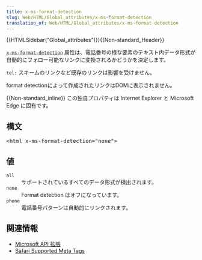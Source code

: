 ```yaml
---
title: x-ms-format-detection
slug: Web/HTML/Global_attributes/x-ms-format-detection
translation_of: Web/HTML/Global_attributes/x-ms-format-detection
---
```

<div>{{HTMLSidebar("Global_attributes")}}{{Non-standard_Header}}</div>

<p><code><a href="https://docs.microsoft.com/en-us/previous-versions/dn337007(v%3Dvs.85)">x-ms-format-detection</a></code> 属性は、電話番号の様な要素のテキスト内データ形式が自動的にフォロー可能なリンクに変換されるかどうかを決定します。</p>

<p><code>tel:</code> スキームのリンクなど既存のリンクは影響を受けません。</p>

<div class="blockIndicator note">
<p>format detectionによって作成されたリンクはDOMに表示されません。</p>
</div>

<p>{{Non-standard_inline}} この独自プロパティは Internet Explorer と Microsoft Edge に固有です。</p>

<h2 id="構文">構文</h2>

<pre class="brush: html notranslate">&lt;html x-ms-format-detection="none"&gt;
</pre>

<h2 id="Value" name="Value">値</h2>

<dl>
 <dt><code>all</code></dt>
 <dd>サポートされているすべてのデータ形式が検出されます。</dd>
 <dt><code>none</code></dt>
 <dd>Format detection はオフになっています。</dd>
 <dt><code>phone</code></dt>
 <dd>電話番号パターンは自動的にリンクされます。</dd>
</dl>

<h2 id="See_also" name="See_also">関連情報</h2>

<ul>
 <li><a href="/ja/docs/Web/API/Microsoft_API_extensions">Microsoft API 拡張</a></li>
 <li><a href="https://developer.apple.com/library/archive/documentation/AppleApplications/Reference/SafariHTMLRef/Articles/MetaTags.html">Safari Supported Meta Tags</a></li>
</ul>
